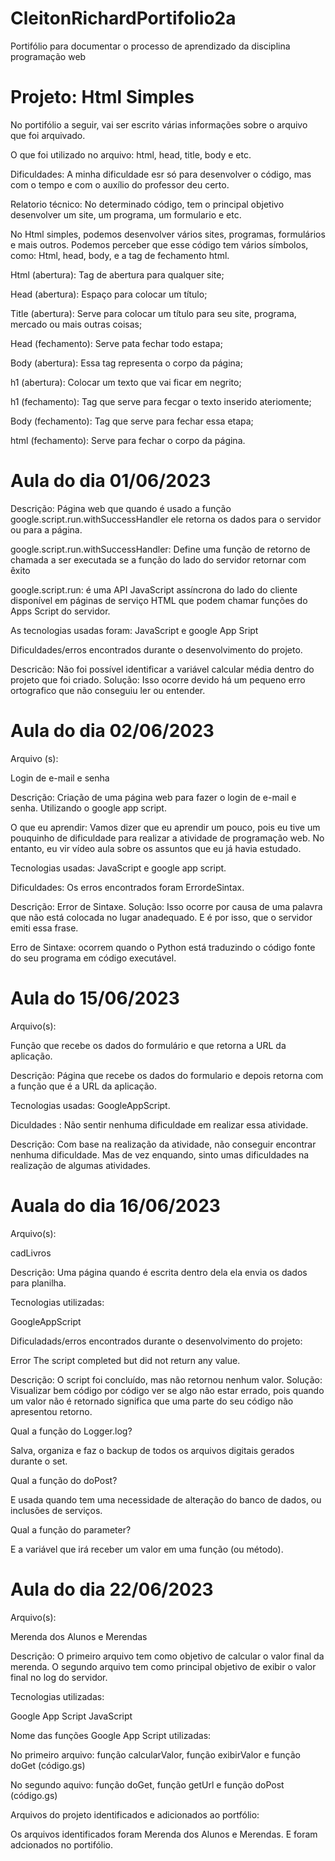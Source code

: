 # CleitonRichardPortifolio2a
Portifólio para documentar o processo de aprendizado da disciplina  programação web

<h1>Projeto: Html Simples</h1>

No portifólio a seguir, vai ser escrito várias informações sobre o arquivo que foi arquivado.

O que foi utilizado no arquivo: html, head, title, body e etc.

Dificuldades:  A minha dificuldade esr só para desenvolver o código, mas com o tempo e com o auxílio do professor deu certo.

Relatorio técnico: No determinado código, tem o principal objetivo desenvolver um site, um programa, um formulario e etc.

No Html simples, podemos desenvolver vários sites, programas, formulários e mais outros. Podemos perceber que esse código tem vários símbolos, como: Html, head, body, e a tag de fechamento html.

Html (abertura): Tag de abertura para qualquer site;

Head (abertura): Espaço para colocar um título;

Title (abertura): Serve para colocar um título para seu site, programa, mercado ou mais outras coisas;

Head (fechamento): Serve pata fechar todo estapa;

Body (abertura): Essa tag representa o corpo da página;

h1 (abertura): Colocar um texto que vai ficar em negrito;
  
h1 (fechamento): Tag que serve para fecgar o texto inserido ateriomente;

Body (fechamento): Tag que serve para fechar essa etapa;

html (fechamento): Serve para fechar  o corpo da página.

<h1> Aula do dia 01/06/2023 </h1>

Descrição: Página  web que quando é usado a função google.script.run.withSuccessHandler ele retorna os dados para o servidor ou para a página.

google.script.run.withSuccessHandler:  Define uma função de retorno de chamada a ser executada se a  função do lado do servidor retornar com êxito

google.script.run: é uma API JavaScript assíncrona do lado do cliente disponível em páginas  de serviço HTML que podem chamar funções do Apps Script do servidor.

As tecnologias usadas foram: JavaScript  e  google App Sript

Dificuldades/erros encontrados durante o desenvolvimento do projeto.

Descricão: Não foi possível identificar a variável calcular média dentro do projeto que foi criado. Solução: Isso ocorre devido há um pequeno erro ortografico que não conseguiu ler ou entender.

<h1> Aula do dia 02/06/2023 </h1>
  
Arquivo (s):

Login de e-mail e senha
  
Descrição: Criação de uma página web para fazer o login de e-mail e senha. Utilizando o google app script.
  
O que eu aprendir: Vamos dizer que eu aprendir um pouco, pois eu tive um pouquinho de dificuldade para realizar a atividade de programação web.  No entanto, eu vir vídeo aula sobre  os assuntos que eu já havia estudado.

Tecnologias  usadas: JavaScript e google app script.

Dificuldades: Os erros encontrados  foram ErrordeSintax.

Descrição: Error de Sintaxe. Solução: Isso ocorre por causa de uma palavra que não está colocada no lugar anadequado. E é por isso, que o servidor  emiti essa frase.

Erro de Sintaxe: ocorrem quando o Python está traduzindo o código fonte do seu programa em código executável.

<h1> Aula do 15/06/2023 </h1>

Arquivo(s):

Função que recebe os dados  do formulário e que retorna a URL da aplicação.

Descrição: Página que  recebe os dados do formulario e depois retorna com a função que é a URL da aplicação.

Tecnologias usadas: GoogleAppScript.

Diculdades : Não sentir nenhuma dificuldade em realizar essa atividade.

Descrição: Com base na realização da atividade, não conseguir encontrar nenhuma dificuldade. Mas de vez enquando, sinto umas dificuldades na realização de algumas atividades.

<h1> Auala do dia 16/06/2023 </h1>

Arquivo(s):

cadLivros

Descrição: Uma página quando é escrita dentro dela ela envia os dados para planilha.

Tecnologias utilizadas:

GoogleAppScript

Dificuladads/erros encontrados durante o desenvolvimento do projeto:

Error The script completed but did not return any value.

Descrição: O script foi concluído, mas não retornou nenhum valor. Solução: Visualizar bem código por código ver se algo não estar errado, pois quando um valor não é retornado significa que uma parte do seu código não apresentou retorno.

Qual a função do Logger.log? 

Salva, organiza e faz o backup de todos os arquivos digitais gerados durante o set.

Qual a função do doPost?

E usada quando tem uma necessidade de alteração do banco de dados, ou inclusões de serviços.

Qual a função do parameter?

E a variável que irá receber um valor em uma função (ou método).

<h1> Aula do dia 22/06/2023 </h1>

Arquivo(s):

Merenda dos Alunos e Merendas

Descrição: O primeiro arquivo tem como objetivo de calcular o valor final da merenda. O segundo arquivo tem como principal objetivo de exibir o valor final no log do servidor.

Tecnologias utilizadas:

Google App Script
JavaScript

Nome das funções Google App Script utilizadas:

No primeiro arquivo: função calcularValor, função exibirValor e função doGet (código.gs)

No segundo aquivo: função doGet, função getUrl e função doPost (código.gs)

Arquivos do projeto identificados e adicionados ao portfólio:

Os arquivos identificados foram Merenda dos Alunos e Merendas. E foram adcionados no portifólio.

